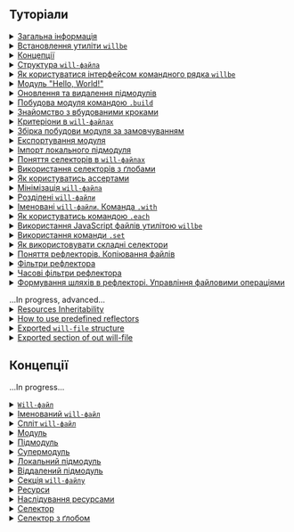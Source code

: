 ## <a name="tutorials"></a> Туторіали

<details>
  <summary><a href="./Tutorials/Abstract.md">Загальна інформація</a></summary>
  Загальна інформація. Чим утиліта <code>willbe</code> є і чим вона не являється
</details>
<details>
  <summary><a href="./Tutorials/WillbeInstalation.md">Встановлення утиліти <code>willbe</code></a></summary>
  Процес встановлення утиліти <code>willbe</code>
</details>
<details>
  <summary><a href="#Concepts.md">Концепції</a></summary>
  Основні концепції. Допомагає побачити загальну картину
</details>
<details>
  <summary><a href="./Tutorials/CompositionOfWillFile.md">Структура <code>will-файла</code></a></summary>
  В туторіалі описано структуру секцій та ресурсів <code>will-файлу</code>
</details>
<details>
  <summary><a href="./Tutorials/HowToUseCommandLineInterfaceOfWill.md">Як користуватися інтерфейсом командного рядка <code>willbe</code></a></summary>
  Як користуватись командним рядком <code>willbe</code>, застосування команд <code>.help</code> та <code>.list</code>
</details>
<details>
  <summary><a href="./Tutorials/FirstWillFile.md">Модуль "Hello, World!"</a></summary>
  Створення модуля "Hello, World!" з утилітою <code>willbe</code>. Завантаження віддаленого підмодуля
</details>
<details>
  <summary><a href="./Tutorials/SubmodulesAdministration.md">Оновлення та видалення підмодулів</a></summary>
  Продовжено опис віддалених підмодулів, розглянуто команди оновлення та видалення
</details>
<details>
  <summary><a href="./Tutorials/ModuleCreationByBuild.md">Побудова модуля командою <code>.build</code></a></summary>
  Туторіал описує запуск окремих збірок побудови модуля  
</details>
<details>
  <summary><a href="./Tutorials/PredefinedSteps.md">Знайомство з вбудованими кроками</a></summary>
  Як користуватись вбудованими кроками для роботи з віддаленими підмодулями
</details>
<details>
  <summary><a href="./Tutorials/CriterionsInWillFile.md">Критеріони в <code>will-файлах</code></a></summary>
  Як використовуються критеріони
</details>
<details>
  <summary><a href="./Tutorials/DefaultCriterionInWillFile.md">Збірка побудови модуля за замовчуванням</a></summary>
  Як побудувати збірку, що запускається без указання аргумента команди <code>.build</code>
</details>
<details>
  <summary><a href="./Tutorials/ExportedWillFile.md">Експортування модуля</a></summary>
  В туторіалі описана процедура експортування <code>will-модуля</code> для використання його (модуля), іншим модулем
</details>
<details>
  <summary><a href="./Tutorials/LocalSubmodulesImporting.md">Імпорт локального підмодуля</a></summary>
  В туторіалі показано як додати локальний підмодуль
</details>
<details>
  <summary><a href="./Tutorials/SelectorsTermInWillFile.md">Поняття селекторів в <code>will-файлах</code></a></summary>
  В туторіалі пояснюється поняття селекторів та як вони використовуються 
</details>
<details>
  <summary><a href="./Tutorials/HowToUseSelectorsWithGlob.md">Використання селекторів з ґлобами</a></summary>
  Як користуватись селекторами з ґлобами
</details>
<details>
  <summary><a href="./Tutorials/HowToUseAsserts.md">Як користуватись ассертами</a></summary>
  В туторіалі пояснюється як ассерти допомогають зменшити кількість помилок в <code>will-файлі</code>
</details>
<details>
  <summary><a href="./Tutorials/MinimizationOfWillFile.md">Мінімізація <code>will-файла</code></a></summary>
  В туторіалі показано як мінімізувати об'єм `will-файла` та властивості скороченої форми запису критеріонів 
</details>
<details>
  <summary><a href="./Tutorials/SplitWillFile.md">Розділені <code>will-файли</code></a></summary>
  В туторіалі розглядається створення розділених <code>will-файлів</code>
</details>
<details>
    <summary><a href="./Tutorials/NamedWillFile.md">Іменовані <code>will-файли</code>. Команда <code>.with</code></a></summary>
  Дається поняття іменованих <code>will-файлів</code> та показано як користуватись командою <code>.with</code>
</details>
<details>
  <summary><a href="./Tutorials/UsingEachCommand.md">Як користуватись командою <code>.each</code></a></summary>
  В туторіалі пояснюється як використовується команда <code>.each</code>
</details>
<details>
  <summary><a href="./Tutorials/UsingOfJSInWillbe.md">Використання JavaScript файлів утилітою <code>willbe</code></a></summary>
  В туторіалі показано як запускати JavaScript-файли в утиліті <code>willbe</code>
</details>
<details>
  <summary><a href="./Tutorials/UsingSetCommand.md">Використання команди <code>.set</code></a></summary>
  Як корстуватись командою <code>.set</code>
</details>
<details>
  <summary><a href="./Tutorials/HowToUseComplexSelector.md">Як використовувати складні селектори</a></summary>
  В туторіалі пояснюється як будуються складні селектори
</details>
<details>
  <summary><a href="./Tutorials/ReflectorUsing.md">Поняття рефлекторів. Копіювання файлів</a></summary>
  В туторіалі описуються копіювання файлів рефлектором, пояснюється як користуватись полем <code>recursive</code>
</details>
<details>
  <summary><a href="./Tutorials/ReflectorFilters.md">Фільтри рефлектора</a></summary>
  В туторіалі дається поняття простих фільтрів і масок рефлектора
</details>
<details>
  <summary><a href="./Tutorials/ReflectorTimeFilters.md">Часові фільтри рефлектора</a></summary>
  В туторіалі показано як користуватись фільтрами відбору файлів по часу
</details>
<details>
  <summary><a href="./Tutorials/ReflectorFSControl.md">Формування шляхів в рефлекторі. Управління файловими операціями</a></summary>
  В туторіалі показано як формуються шляхи рефлекторів та як управляти кількістю файлових операцій
</details>

<p></p>
...In progress, advanced...
<details>
  <summary><a href="./Tutorials/ResourceInheritability.md">Resources Inheritability</a></summary>
  В туторіалі показано як використовувати наслідування ресурсами <code>will-файла</code>
</details>
<details>
  <summary><a href="./Tutorials/PredefinedReflectorsUsing.md">How to use predefined reflectors</a></summary>
  В туторіалі показано як використовувати вбудовані рефлектори утиліти <code>willbe</code>
</details>
<details>
  <summary><a href="./Tutorials/ExportedFileStructure.md">Exported <code>will-file</code> structure</a></summary>
  В туторіалі показано особливості структури експортованого `*.out.will.`-файла та окремих ресурсів.
  Kos: Що?..
</details>
<details>
  <summary><a href="./Tutorials/ExportedSectionOfWillFile.md">Exported section of out will-file</a></summary>
  В цьому туторіалі розглядається секція <code>exported</code>
</details>


## <a name="concepts"></a> Концепції

<p>...In progress...</p>

<details>
  <summary><a href="./Concepts/WillFile.md"><code>Will-файл</code></a></summary>
  Конфігураційний файл для побудови will-модуля
</details>
<details>
  <summary><a href="./Concepts/NamedAndSplitWillFile.md">Іменований <code>will-файл</code></a></summary>
  Вид <code>will-файла</code> назва якого починається з імені
</details>
<details>
  <summary><a href="./Concepts/NamedAndSplitWillFile.md">Спліт <code>will-файл</code></a></summary>
  Розділення <code>will-файла</code> на два файла - для імпорту та експорту модуля
</details>
<details>
  <summary><a href="./Concepts/Module.md">Модуль</a></summary>
  Модулем називається сукупність файлів, які описані в <code>will-файлi</code>
</details>
<details>
  <summary><a href="./Concepts/Module.md">Підмодуль</a></summary>
  Окремий модуль з власним конфігураційним <code>will-файлом</code>, який підпорядковується іншому модулю 
</details>
<details>
  <summary><a href="./Concepts/Module.md">Супермодуль</a></summary>
  Модуль, який включає в себе інші модулі (підмодулі) 
</details>
<details>
  <summary><a href="./Concepts/LocalSubmodule.md">Локальний підмодуль</a></summary>
  Підмодуль, який розташовується на машині користувача 
</details>
<details>
  <summary><a href="./Concepts/RemoteSubmodule.md">Віддалений підмодуль</a></summary>
  Модуль, який знаходиться на віддаленому сервері, для використання завантажується на локальну машину
</details>
<details>
  <summary><a href="./Concepts/Composition.md">Секція <code>will-файлу</code></a></summary>
  Верхня структурна одиниця <code>will-файла</code>, яка об'єднує ресурси одного типу
</details>
<details>
  <summary><a href="./Concepts/Composition.md">Ресурси</a></summary>
  Елементи `will-файла`, які позначають певну функціональність
</details>
<details>
  <summary><a href="./Concepts/Inheritability.md">Наслідування ресурсами</a></summary>
  Концепція наслідування значень полів ресурса іншим ресурсом
</details>
<details>
  <summary><a href="./Concepts/Selectors.md">Селектор</a></summary>
  Рядок-посилання на ресурс або декілька ресурсів <code>will-файла</code>
</details>
<details>
  <summary><a href="./Concepts/Inheritability.md">Селектор з ґлобом</a></summary>
  Рядок-посилання на ресурс або декілька ресурсів <code>will-файла</code>
</details>